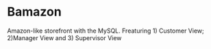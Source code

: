 # Bamazon
Amazon-like storefront with the MySQL. Freaturing 1) Customer View; 2)Manager View and 3) Supervisor View 
